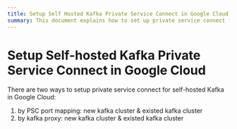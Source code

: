 ```yaml
---
title: Setup Self Hosted Kafka Private Service Connect in Google Cloud
summary: This document explains how to set up private service connect for self-hosted Kafka in Google Cloud and how to make it work with TiDB Cloud.
---
```


# Setup Self-hosted Kafka Private Service Connect in Google Cloud

There are two ways to setup private service connect for self-hosted Kafka in Google Cloud:
1. by PSC port mapping: new kafka cluster & existed kafka cluster
2. by kafka proxy: new kafka cluster & existed kafka cluster
